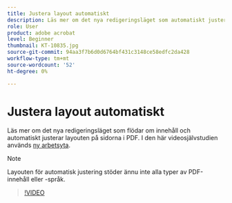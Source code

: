 ```yaml
---
title: Justera layout automatiskt
description: Läs mer om det nya redigeringsläget som automatiskt justerar innehåll
role: User
product: adobe acrobat
level: Beginner
thumbnail: KT-10835.jpg
source-git-commit: 94aa3f7b6d0d6764bf431c3148ce58edfc2da428
workflow-type: tm+mt
source-wordcount: '52'
ht-degree: 0%

---
```


# Justera layout automatiskt

Läs mer om det nya redigeringsläget som flödar om innehåll och automatiskt justerar layouten på sidorna i PDF. I den här videosjälvstudien används [ny arbetsyta](new-workspace.md).

>[!NOTE]
>
>Layouten för automatisk justering stöder ännu inte alla typer av PDF-innehåll eller -språk.

>[!VIDEO](https://video.tv.adobe.com/v/346975?hidetitle=true)
